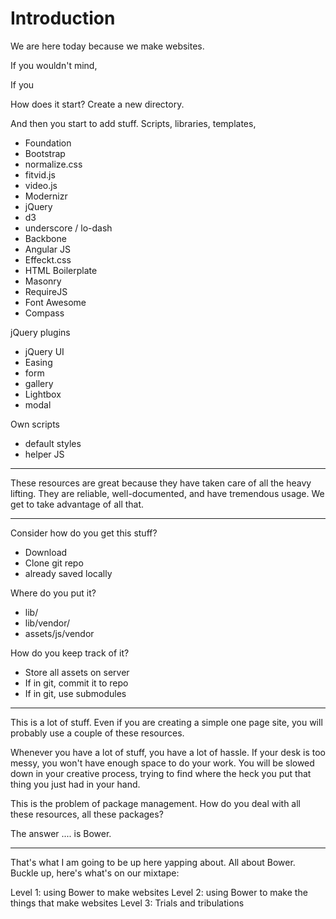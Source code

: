 # Introduction

We are here today because we make websites.

If you wouldn't mind, 

If you 

How does it start? Create a new directory. 


And then you start to add stuff. Scripts, libraries, templates,

+ Foundation
+ Bootstrap
+ normalize.css
+ fitvid.js
+ video.js
+ Modernizr
+ jQuery
+ d3
+ underscore / lo-dash
+ Backbone
+ Angular JS
+ Effeckt.css
+ HTML Boilerplate
+ Masonry
+ RequireJS
+ Font Awesome
+ Compass

jQuery plugins

+ jQuery UI
+ Easing
+ form
+ gallery
+ Lightbox
+ modal

Own scripts

+ default styles
+ helper JS

---

These resources are great because they have taken care of all the heavy lifting. They are reliable, well-documented, and have tremendous usage. We get to take advantage of all that.



---

Consider how do you get this stuff?

+ Download
+ Clone git repo
+ already saved locally

Where do you put it?

+ lib/
+ lib/vendor/
+ assets/js/vendor

How do you keep track of it?

+ Store all assets on server
+ If in git, commit it to repo
+ If in git, use submodules

---

This is a lot of stuff. Even if you are creating a simple one page site, you will probably use a couple of these resources.

Whenever you have a lot of stuff, you have a lot of hassle. If your desk is too messy, you won't have enough space to do your work. You will be slowed down in your creative process, trying to find where the heck you put that thing you just had in your hand.

This is the problem of package management. How do you deal with all these resources, all these packages?

The answer .... is Bower.

---

That's what I am going to be up here yapping about. All about Bower. Buckle up, here's what's on our mixtape:

Level 1: using Bower to make websites
Level 2: using Bower to make the things that make websites
Level 3: Trials and tribulations
